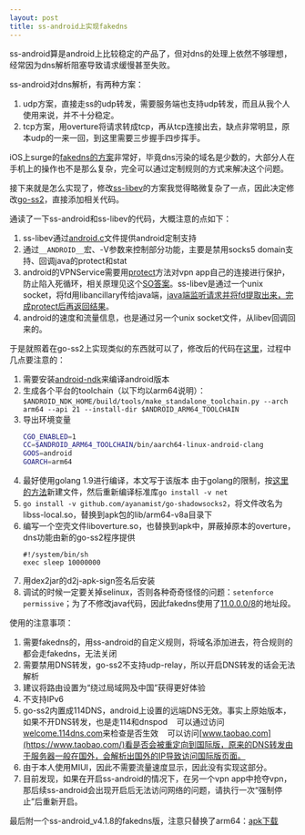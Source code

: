 ```yaml
---
layout: post
title: ss-android上实现fakedns 
---
```


ss-android算是android上比较稳定的产品了，但对dns的处理上依然不够理想，经常因为dns解析阻塞导致请求缓慢甚至失败。

ss-android对dns解析，有两种方案：
1. udp方案，直接走ss的udp转发，需要服务端也支持udp转发，而且从我个人使用来说，并不十分稳定。
2. tcp方案，用overture将请求转成tcp，再从tcp连接出去，缺点非常明显，原本udp的一来一回，到这里需要三步握手四步挥手。

iOS上surge的[fakedns的方案](https://trello.com/c/AFX8ht38)非常好，毕竟dns污染的域名是少数的，大部分人在手机上的操作也不是那么复杂，完全可以通过定制规则的方式来解决这个问题。

接下来就是怎么实现了，修改[ss-libev](https://github.com/shadowsocks/shadowsocks-libev)的方案我觉得略微复杂了一点，因此决定修改[go-ss2](https://github.com/shadowsocks/go-shadowsocks2)，直接添加相关代码。

通读了一下ss-android和ss-libev的代码，大概注意的点如下：
1. ss-libev通过[android.c](https://github.com/shadowsocks/shadowsocks-libev/blob/master/src/android.c)文件提供android定制支持
2. 通过`__ANDROID__`宏、-V参数来控制部分功能，主要是禁用socks5 domain支持、回调java的protect和stat
3. android的VPNService需要用[protect](https://developer.android.com/reference/android/net/VpnService.html#protect(int))方法对vpn app自己的连接进行保护，防止陷入死循环，相关原理见这个[SO答案](https://stackoverflow.com/a/38764232/522024)。ss-libev是通过一个unix socket，将fd用libancillary传给java端，[java端监听请求并将fd提取出来，完成protect后再返回结果](https://github.com/shadowsocks/shadowsocks-android/blob/master/mobile/src/main/scala/com/github/shadowsocks/ShadowsocksVpnThread.scala)。
4. android的速度和流量信息，也是通过另一个unix socket文件，从libev回调回来的。

于是就照着在go-ss2上实现类似的东西就可以了，修改后的代码在[这里](https://github.com/ayanamist/go-shadowsocks2/tree/ss-android)，过程中几点要注意的：
1. 需要安装[android-ndk](https://developer.android.com/ndk/downloads/index.html#stable-downloads)来编译android版本
2. 生成各个平台的toolchain（以下均以arm64说明）：`$ANDROID_NDK_HOME/build/tools/make_standalone_toolchain.py --arch arm64 --api 21 --install-dir $ANDROID_ARM64_TOOLCHAIN`
3. 导出环境变量
    ```bash
    CGO_ENABLED=1
    CC=$ANDROID_ARM64_TOOLCHAIN/bin/aarch64-linux-android-clang
    GOOS=android
    GOARCH=arm64
    ```
3. 最好使用golang 1.9进行编译，本文写于该版本
    由于golang的限制，按[这里的方法](https://github.com/golang/go/issues/21820#issuecomment-328281230)新建文件，然后重新编译标准库`go install -v net`
4. `go install -v github.com/ayanamist/go-shadowsocks2`，将文件改名为libss-local.so，替换到apk包的lib/arm64-v8a目录下
5. 编写一个空壳文件liboverture.so，也替换到apk中，屏蔽掉原本的overture，dns功能由新的go-ss2程序提供
    ```
    #!/system/bin/sh
    exec sleep 10000000
    ```
6. 用dex2jar的d2j-apk-sign签名后安装
7. 调试的时候一定要关掉selinux，否则各种奇奇怪怪的问题：`setenforce permissive`；为了不修改java代码，因此fakedns使用了[11.0.0.0/8](https://en.wikipedia.org/wiki/List_of_assigned_/8_IPv4_address_blocks#List_of_assigned_.2F8_blocks_to_the_United_States_Department_of_Defense)的地址段。

使用的注意事项：
1. 需要fakedns的，用ss-android的自定义规则，将域名添加进去，符合规则的都会走fakedns，无法关闭
2. 需要禁用DNS转发，go-ss2不支持udp-relay，所以开启DNS转发的话会无法解析
3. 建议将路由设置为“绕过局域网及中国”获得更好体验
4. 不支持IPv6
5. go-ss2内置成114DNS，android上设置的远端DNS无效。事实上原始版本，如果不开DNS转发，也是走114和dnspod
    可以通过访问[welcome.114dns.com](http://welcome.114dns.com/)来检查是否生效
    可以访问[www.taobao.com](https://www.taobao.com/)看是否会被重定向到国际版，原来的DNS转发由于服务器一般在国外，会解析出国外的IP导致访问国际版页面。
6. 由于本人使用MIUI，因此不需要流量速度显示，因此没有实现这部分。
7. 目前发现，如果在开启ss-android的情况下，在另一个vpn app中抢夺vpn，那后续ss-android会出现开启后无法访问网络的问题，请执行一次“强制停止”后重新开启。

最后附一个ss-android_v4.1.8的fakedns版，注意只替换了arm64：[apk下载](https://github.com/ayanamist/ayanamist.github.io/releases/download/ss-android-fakedns_v4.1.8/Shadowsocks_v4.1.8_fakedns.apk)
